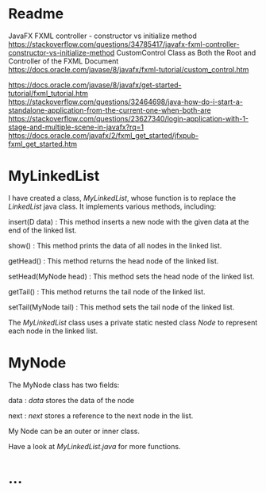 # Readme








JavaFX FXML controller - constructor vs initialize method
https://stackoverflow.com/questions/34785417/javafx-fxml-controller-constructor-vs-initialize-method
CustomControl Class as Both the Root and Controller of the FXML Document
https://docs.oracle.com/javase/8/javafx/fxml-tutorial/custom_control.htm

https://docs.oracle.com/javase/8/javafx/get-started-tutorial/fxml_tutorial.htm
https://stackoverflow.com/questions/32464698/java-how-do-i-start-a-standalone-application-from-the-current-one-when-both-are
https://stackoverflow.com/questions/23627340/login-application-with-1-stage-and-multiple-scene-in-javafx?rq=1
https://docs.oracle.com/javafx/2/fxml_get_started/jfxpub-fxml_get_started.htm


# MyLinkedList

I have created a class, *MyLinkedList*,  whose function is to replace the *LinkedList* java class.
It implements various methods, including:

insert(D data)
: This method inserts a new node with the given data at the end of the linked list.

show()
: This method prints the data of all nodes in the linked list.

getHead()
: This method returns the head node of the linked list.

setHead(MyNode<T> head)
: This method sets the head node of the linked list.

getTail()
: This method returns the tail node of the linked list.

setTail(MyNode<T> tail)
: This method sets the tail node of the linked list.

The *MyLinkedList* class uses a private static nested class *Node* to represent each node in the linked list.

# MyNode
The MyNode class has two fields:

data
: *data* stores the data of the node

next
: *next* stores a reference to the next node in the list.

My Node can be an outer or inner  class.

Have a look at *MyLinkedList.java* for more functions.


# ...
